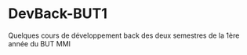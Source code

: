 # DevBack-BUT1
 Quelques cours de développement back des deux semestres de la 1ère année du BUT MMI
